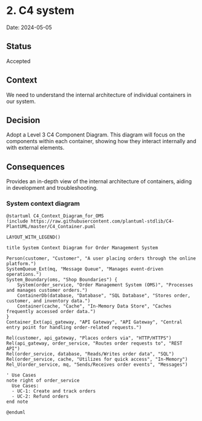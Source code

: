 # 2. C4 system

Date: 2024-05-05

## Status

Accepted

## Context

We need to understand the internal architecture of individual containers in our system.

## Decision

Adopt a Level 3 C4 Component Diagram. This diagram will focus on the components within each container,
showing how they interact internally and with external elements.

## Consequences

Provides an in-depth view of the internal architecture of containers, aiding in development and troubleshooting.

### System context diagram

```plantuml
@startuml C4_Context_Diagram_for_OMS
!include https://raw.githubusercontent.com/plantuml-stdlib/C4-PlantUML/master/C4_Container.puml

LAYOUT_WITH_LEGEND()

title System Context Diagram for Order Management System

Person(customer, "Customer", "A user placing orders through the online platform.")
SystemQueue_Ext(mq, "Message Queue", "Manages event-driven operations.")
System_Boundary(oms, "Shop Boundaries") {
    System(order_service, "Order Management System (OMS)", "Processes and manages customer orders.")
    ContainerDb(database, "Database", "SQL Database", "Stores order, customer, and inventory data.")
    Container(cache, "Cache", "In-Memory Data Store", "Caches frequently accessed order data.")
}
Container_Ext(api_gateway, "API Gateway", "API Gateway", "Central entry point for handling order-related requests.")

Rel(customer, api_gateway, "Places orders via", "HTTP/HTTPS")
Rel(api_gateway, order_service, "Routes order requests to", "REST API")
Rel(order_service, database, "Reads/Writes order data", "SQL")
Rel(order_service, cache, "Utilizes for quick access", "In-Memory")
Rel_U(order_service, mq, "Sends/Receives order events", "Messages")

' Use Cases
note right of order_service
  Use Cases:
  - UC-1: Create and track orders
  - UC-2: Refund orders
end note

@enduml
```
